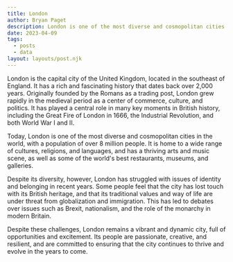 ```yaml
---
title: London
author: Bryan Paget
description: London is one of the most diverse and cosmopolitan cities in the world, with a population of over 8 million people. It is home to a wide range of cultures, religions, and languages, and has a thriving arts and music scene, as well as some of the world's best restaurants, museums, and galleries.
date: 2023-04-09
tags:
  - posts
  - data
layout: layouts/post.njk
---
```


London is the capital city of the United Kingdom, located in the southeast of England. It has a rich and fascinating history that dates back over 2,000 years. Originally founded by the Romans as a trading post, London grew rapidly in the medieval period as a center of commerce, culture, and politics. It has played a central role in many key moments in British history, including the Great Fire of London in 1666, the Industrial Revolution, and both World War I and II.

Today, London is one of the most diverse and cosmopolitan cities in the world, with a population of over 8 million people. It is home to a wide range of cultures, religions, and languages, and has a thriving arts and music scene, as well as some of the world's best restaurants, museums, and galleries.

Despite its diversity, however, London has struggled with issues of identity and belonging in recent years. Some people feel that the city has lost touch with its British heritage, and that its traditional values and way of life are under threat from globalization and immigration. This has led to debates over issues such as Brexit, nationalism, and the role of the monarchy in modern Britain.

Despite these challenges, London remains a vibrant and dynamic city, full of opportunities and excitement. Its people are passionate, creative, and resilient, and are committed to ensuring that the city continues to thrive and evolve in the years to come.
